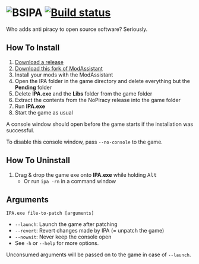 # ![BSIPA](docs/images/banner_dark.svg) [![Build status](https://ci.appveyor.com/api/projects/status/1ruhnnfeudrrd097?svg=true)](https://ci.appveyor.com/project/nike4613/beatsaber-ipa-reloaded-9smsb)

Who adds anti piracy to open source software? Seriously.

## How To Install

1. [Download a release](https://github.com/BrandonLogandi/bsipa-nopiracy/releases)
2. [Download this fork of ModAssistant](https://github.com/BrandonLogandi/ModAssistant-NoPiracy/releases)
3. Install your mods with the ModAssistant
4. Open the IPA folder in the game directory and delete everything but the **Pending** folder
5. Delete **IPA.exe** and the **Libs** folder from the game folder
2. Extract the contents from the NoPiracy release into the game folder
3. Run **IPA.exe**
4. Start the game as usual

A console window should open before the game starts if the installation was successful.

To disable this console window, pass `--no-console` to the game.

## How To Uninstall

1. Drag & drop the game exe onto **IPA.exe** while holding <kbd>Alt</kbd>
    - Or run `ipa -rn` in a command window

## Arguments

`IPA.exe file-to-patch [arguments]` 

- `--launch`: Launch the game after patching
- `--revert`: Revert changes made by IPA (= unpatch the game)
- `--nowait`: Never keep the console open
- See `-h` or `--help` for more options.

Unconsumed arguments will be passed on to the game in case of `--launch`.

